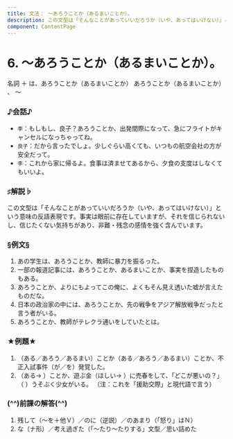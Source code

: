```yaml
---
title: 文法： ～あろうことか（あるまいことか）。
description: この文型は「そんなことがあっていいだろうか（いや、あってはいけない）」という意味の反語表現です。事実は眼前に存在していますが、それを信じられないし、信じたくない気持ちがあり、非難・残念の感情を強く含んでいます。
component: ContentPage
---
```



# 6. ～あろうことか（あるまいことか）。

名詞 ＋ は、あろうことか（あるまいことか） あろうことか（あるまいことか） 、 ～

### ♪会話♪
- `李`：もしもし、良子？あろうことか、出発間際になって、急にフライトがキャンセルになっちゃってね。
- `良子`：だから言ったでしょ。少しぐらい高くても、いつもの航空会社の方が安全だって。
- `李`：これから家に帰るよ。食事は済ませてあるから、夕食の支度はしなくてもいいよ。

### ♯解説♭
この文型は「そんなことがあっていいだろうか（いや、あってはいけない）」という意味の反語表現です。事実は眼前に存在していますが、それを信じられないし、信じたくない気持ちがあり、非難・残念の感情を強く含んでいます。

### §例文§
1. あの学生は、あろうことか、教師に暴力を振るった。
1. 一部の報道記事には、あろうことか、あるまいことか、事実を捏造したものもある。
1. あろうことか、よりにもよってこの俺に、よくもそん見え透いた嘘が言えたものだな。
1. 日本の政治家の中には、あろうことか、先の戦争をアジア解放戦争だったと言う者がいる。
1. あろうことか、教師がテレクラ通いをしていたとは。

### ★例題★
1. （ある／あろう／あるまい）ことか（ある／あろう／あるまい）ことか、不正入試事件（が／を）発覚した。
1. （ある→ ）ことか、遊ぶ金（ほしい→ ）に売春をして、「どこが悪いの？」（ ）うそぶく少女がいる。 （注：これを「援助交際」と現代語で言う）  

### (^^)前課の解答(^^)
1. 残して（～を＋他Ｖ）／のに（逆説）／のあまり（「怒り」はＮ）
1. な（ナ形）／考え過ぎた（「～たり～たりする」文型／思い詰めた
